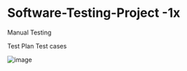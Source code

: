 # Software-Testing-Project -1x
Manual Testing

Test Plan
Test cases

![image](https://github.com/manish-patil93/Software-Testing-Project/assets/174859343/059a30c0-b097-40e6-827c-9314dd3428a2)



